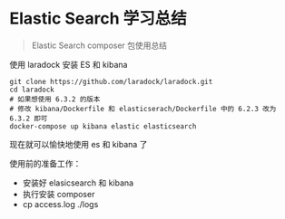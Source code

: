 # Elastic Search 学习总结

> Elastic Search composer 包使用总结

使用 laradock 安装 ES 和 kibana

```shell
git clone https://github.com/laradock/laradock.git
cd laradock
# 如果想使用 6.3.2 的版本 
# 修改 kibana/Dockerfile 和 elasticserach/Dockerfile 中的 6.2.3 改为 6.3.2 即可
docker-compose up kibana elastic elasticsearch
```
现在就可以愉快地使用 es 和 kibana 了

使用前的准备工作：

* 安装好 elasicsearch 和 kibana
* 执行安装  composer
* cp access.log ./logs